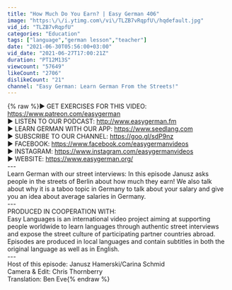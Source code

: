 ```yaml
---
title: "How Much Do You Earn? | Easy German 406"
image: "https:\/\/i.ytimg.com\/vi\/TLZB7vRqpfU\/hqdefault.jpg"
vid_id: "TLZB7vRqpfU"
categories: "Education"
tags: ["language","german lesson","teacher"]
date: "2021-06-30T05:56:00+03:00"
vid_date: "2021-06-27T17:00:21Z"
duration: "PT12M13S"
viewcount: "57649"
likeCount: "2706"
dislikeCount: "21"
channel: "Easy German: Learn German From the Streets!"
---
```

{% raw %}► GET EXERCISES FOR THIS VIDEO: <a rel="nofollow" target="blank" href="https://www.patreon.com/easygerman">https://www.patreon.com/easygerman</a><br />► LISTEN TO OUR PODCAST: <a rel="nofollow" target="blank" href="http://www.easygerman.fm">http://www.easygerman.fm</a><br />► LEARN GERMAN WITH OUR APP: <a rel="nofollow" target="blank" href="https://www.seedlang.com">https://www.seedlang.com</a><br />► SUBSCRIBE TO OUR CHANNEL: <a rel="nofollow" target="blank" href="https://goo.gl/sdP9nz">https://goo.gl/sdP9nz</a><br />► FACEBOOK: <a rel="nofollow" target="blank" href="https://www.facebook.com/easygermanvideos">https://www.facebook.com/easygermanvideos</a><br />► INSTAGRAM: <a rel="nofollow" target="blank" href="https://www.instagram.com/easygermanvideos">https://www.instagram.com/easygermanvideos</a><br />► WEBSITE: <a rel="nofollow" target="blank" href="https://www.easygerman.org/">https://www.easygerman.org/</a><br />---<br />Learn German with our street interviews: In this episode Janusz asks people in the streets of Berlin about how much they earn! We also talk about why it is a taboo topic in Germany to talk about your salary and give you an idea about average salaries in Germany. <br />---<br />PRODUCED IN COOPERATION WITH:<br />Easy Languages is an international video project aiming at supporting people worldwide to learn languages through authentic street interviews and expose the street culture of participating partner countries abroad. Episodes are produced in local languages and contain subtitles in both the original language as well as in English.<br />---<br />Host of this episode: Janusz Hamerski/Carina Schmid <br />Camera &amp; Edit: Chris Thornberry<br />Translation: Ben Eve{% endraw %}

